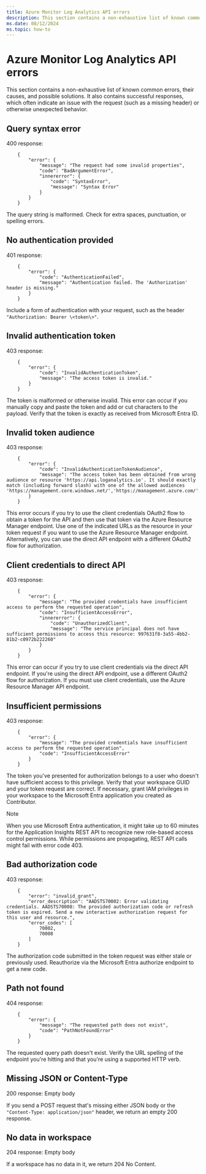 ```yaml
---
title: Azure Monitor Log Analytics API errors
description: This section contains a non-exhaustive list of known common errors that can occur in the Azure Monitor Log Analytics API, their causes, and possible solutions.
ms.date: 08/12/2024
ms.topic: how-to
---
```

# Azure Monitor Log Analytics API errors

This section contains a non-exhaustive list of known common errors, their causes, and possible solutions. It also contains successful responses, which often indicate an issue with the request (such as a missing header) or otherwise unexpected behavior.

## Query syntax error

400 response:

```
    {
        "error": {
            "message": "The request had some invalid properties",
            "code": "BadArgumentError",
            "innererror": {
                "code": "SyntaxError",
                "message": "Syntax Error"
            }
        }
    }
```

The query string is malformed. Check for extra spaces, punctuation, or spelling errors.

## No authentication provided

401 response:

```
    {
        "error": {
            "code": "AuthenticationFailed",
            "message": "Authentication failed. The 'Authorization' header is missing."
        }
    }
```

Include a form of authentication with your request, such as the header `"Authorization: Bearer \<token\>"`.

## Invalid authentication token

403 response:

```
    {
        "error": {
            "code": "InvalidAuthenticationToken",
            "message": "The access token is invalid."
        }
    }
```

The token is malformed or otherwise invalid. This error can occur if you manually copy and paste the token and add or cut characters to the payload. Verify that the token is exactly as received from Microsoft Entra ID.

## Invalid token audience

403 response:

```
    {
        "error": {
            "code": "InvalidAuthenticationTokenAudience",
            "message": "The access token has been obtained from wrong audience or resource 'https://api.loganalytics.io'. It should exactly match (including forward slash) with one of the allowed audiences 'https://management.core.windows.net/','https://management.azure.com/'."
        }
    }
```

This error occurs if you try to use the client credentials OAuth2 flow to obtain a token for the API and then use that token via the Azure Resource Manager endpoint. Use one of the indicated URLs as the resource in your token request if you want to use the Azure Resource Manager endpoint. Alternatively, you can use the direct API endpoint with a different OAuth2 flow for authorization.

## Client credentials to direct API

403 response:

```
    {
        "error": {
            "message": "The provided credentials have insufficient access to perform the requested operation",
            "code": "InsufficientAccessError",
            "innererror": {
                "code": "UnauthorizedClient",
                "message": "The service principal does not have sufficient permissions to access this resource: 997631f8-3a55-4bb2-81b2-c0972b222260"
            }
        }
    }
```

This error can occur if you try to use client credentials via the direct API endpoint. If you're using the direct API endpoint, use a different OAuth2 flow for authorization. If you must use client credentials, use the Azure Resource Manager API endpoint.

## Insufficient permissions

403 response:

```
    {
        "error": {
            "message": "The provided credentials have insufficient access to perform the requested operation",
            "code": "InsufficientAccessError"
        }
    }
```

The token you've presented for authorization belongs to a user who doesn't have sufficient access to this privilege. Verify that your workspace GUID and your token request are correct. If necessary, grant IAM privileges in your workspace to the Microsoft Entra application you created as Contributor.

> [!NOTE]
> When you use Microsoft Entra authentication, it might take up to 60 minutes for the Application Insights REST API to recognize new role-based access control permissions. While permissions are propagating, REST API calls might fail with error code 403.

## Bad authorization code

403 response:

```
    {
        "error": "invalid_grant",
        "error_description": "AADSTS70002: Error validating credentials. AADSTS70008: The provided authorization code or refresh token is expired. Send a new interactive authorization request for this user and resource.",
        "error_codes": [
            70002,
            70008
        ]
    }
```

The authorization code submitted in the token request was either stale or previously used. Reauthorize via the Microsoft Entra authorize endpoint to get a new code.

## Path not found

404 response:

```
    {
        "error": {
            "message": "The requested path does not exist",
            "code": "PathNotFoundError"
        }
    }
```

The requested query path doesn't exist. Verify the URL spelling of the endpoint you're hitting and that you're using a supported HTTP verb.

## Missing JSON or Content-Type

200 response: Empty body

If you send a POST request that's missing either JSON body or the `"Content-Type: application/json"` header, we return an empty 200 response.

## No data in workspace

204 response: Empty body

If a workspace has no data in it, we return 204 No Content.
